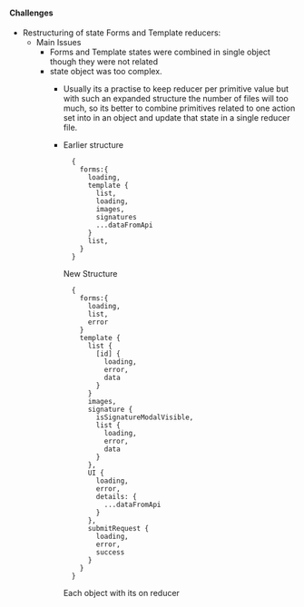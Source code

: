 #### Challenges

- Restructuring of state Forms and Template reducers:
  - Main Issues
    - Forms and Template states were combined in single object though they were not related
    - state object was too complex.
        - Usually its a practise to keep reducer per primitive value but with such an expanded structure the number of files will too much, so its better to combine primitives related to one action set into in an object and update that state in a single reducer file.
        - Earlier structure
          ```
            {
              forms:{
                loading,
                template {
                  list,
                  loading,
                  images,
                  signatures
                  ...dataFromApi
                }
                list,
              }
            }
          ```

          New Structure
          ```
            {
              forms:{
                loading,
                list,
                error
              }
              template {
                list {
                  [id] {
                    loading,
                    error,
                    data
                  }
                }
                images,
                signature {
                  isSignatureModalVisible,
                  list {
                    loading,
                    error,
                    data
                  }
                },
                UI {
                  loading,
                  error,
                  details: {
                    ...dataFromApi
                  }
                },
                submitRequest {
                  loading,
                  error,
                  success
                }
              }
            }
          ```
          Each object with its on reducer